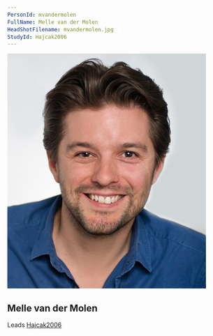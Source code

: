 ```yaml
---
PersonId: mvandermolen
FullName: Melle van der Molen 
HeadShotFilename: mvandermolen.jpg
StudyId: Hajcak2006
---
```


![headshot of researcher](/assets/images/headshots/mvandermolen.jpg "Melle van der Molen ")

## Melle van der Molen 

Leads [Hajcak2006](/replications/Hajcak2006)